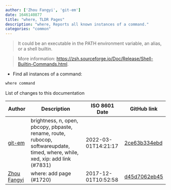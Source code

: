 ```yaml
---
author: ['Zhou Fangyi', 'git-em']
date: 1646140877
title: "where, TLDR Pages"
description: "where, Reports all known instances of a command."
categories: "common"
---
```

> It could be an executable in the PATH environment variable, an alias, or a shell builtin.

> More information: <https://zsh.sourceforge.io/Doc/Release/Shell-Builtin-Commands.html>.

- Find all instances of a command:

```bash
where command
```
List of changes to this documentation


Author | Description | ISO 8601 Date | GitHub link
------|-----|-----|-----
[git-em](mailto:56173216+git-em@users.noreply.github.com) | brightness, n, open, pbcopy, pbpaste, rename, route, rubocop, softwareupdate, timed, where, while, xed, xip: add link (#7831) | 2022-03-01T14:21:17 | [2ce63b334ebd](https://github.com/tldr-pages/tldr/commit/2ce63b334ebd26bb9e46be904fcc19884974e397)
[Zhou Fangyi](mailto:fangyi.zhou@yuriko.moe) | where: add page (#1720) | 2017-12-01T10:52:58 | [d45d7062eb45](https://github.com/tldr-pages/tldr/commit/d45d7062eb45dfbc8e23cd777ae8a376eae1d071)

